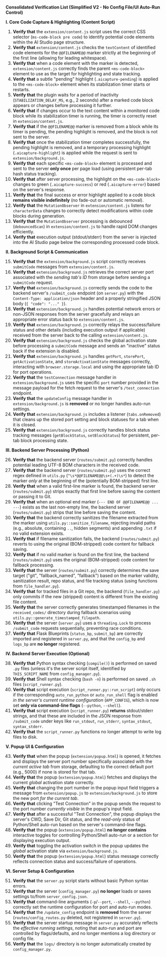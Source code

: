 **Consolidated Verification List (Simplified V2 - No Config File/UI Auto-Run Control)**

**I. Core Code Capture & Highlighting (Content Script)**

1.  **Verify that** the `extension/content.js` script uses the correct CSS selector (`ms-code-block pre code`) to identify potential code elements within the AI Studio page structure.
2.  **Verify that** `extension/content.js` checks the `textContent` of identified code elements for the `@@FILENAME@@` marker strictly at the beginning of the first line (allowing for leading whitespace).
3.  **Verify that** when a code element with the marker is detected, `extension/content.js` correctly finds the parent `<ms-code-block>` element to use as the target for highlighting and state tracking.
4.  **Verify that** a subtle "pending" highlight (`.aicapture-pending`) is applied to the `<ms-code-block>` element when its stabilization timer starts or restarts.
5.  **Verify that** the plugin waits for a period of inactivity (`STABILIZATION_DELAY_MS`, e.g., 2 seconds) after a marked code block appears or changes before processing it further.
6.  **Verify that** if changes occur to the text content within a monitored code block while its stabilization timer is running, the timer is correctly reset in `extension/content.js`.
7.  **Verify that** if the `@@FILENAME@@` marker is removed from a block while its timer is pending, the pending highlight is removed, and the block is not sent to the server.
8.  **Verify that** once the stabilization timer completes successfully, the pending highlight is removed, and a temporary processing highlight (`.aicapture-highlight`) is applied while the request is sent to `extension/background.js`.
9.  **Verify that** each specific `<ms-code-block>` element is processed and sent to the server **only once** per page load (using persistent per-tab hash status tracking).
10. **Verify that** after server processing, the highlight on the `<ms-code-block>` changes to green (`.aicapture-success`) or red (`.aicapture-error`) based on the server's response.
11. **Verify that** the final success or error highlight applied to a code block **remains visible indefinitely** (no fade-out or automatic removal).
12. **Verify that** the `MutationObserver` in `extension/content.js` listens for `characterData` changes to correctly detect modifications within code blocks during generation.
13. **Verify that** the `MutationObserver` processing is debounced (`debouncedScan`) in `extension/content.js` to handle rapid DOM changes efficiently.
14. **Verify that** execution output (stdout/stderr) from the server is injected into the AI Studio page below the corresponding processed code block.

**II. Background Script & Communication**

15. **Verify that** the `extension/background.js` script correctly receives `submitCode` messages from `extension/content.js`.
16. **Verify that** `extension/background.js` retrieves the correct server port associated with the *sending tab's ID* from storage before sending a `submitCode` request.
17. **Verify that** `extension/background.js` correctly sends the code to the backend server's `/submit_code` endpoint (on `server.py`) with the `Content-Type: application/json` header and a properly stringified JSON body (`{ "code": "..." }`).
18. **Verify that** `extension/background.js` handles potential network errors or non-JSON responses from the server gracefully and relays an appropriate error status back to `extension/content.js`.
19. **Verify that** `extension/background.js` correctly relays the success/failure status and other details (including execution output if applicable) received from the server back to the calling `extension/content.js`.
20. **Verify that** `extension/background.js` checks the global activation state before processing a `submitCode` message and sends an "inactive" status back if the extension is disabled.
21. **Verify that** `extension/background.js` handles `getPort`, `storePort`, `getActivationState`, and `storeActivationState` messages correctly, interacting with `browser.storage.local` and using the appropriate tab ID for port operations.
22. **Verify that** the `testConnection` message handler in `extension/background.js` uses the specific `port` number provided in the message payload for the fetch request to the server's `/test_connection` endpoint.
23. **Verify that** the `updateConfig` message handler in `extension/background.js` is **removed** or no longer handles auto-run settings.
24. **Verify that** `extension/background.js` includes a listener (`tabs.onRemoved`) that cleans up the stored port setting and block statuses for a tab when it is closed.
25. **Verify that** `extension/background.js` correctly handles block status tracking messages (`getBlockStatus`, `setBlockStatus`) for persistent, per-tab block processing state.

**III. Backend Server Processing (Python)**

26. **Verify that** the backend server (`routes/submit.py`) correctly handles potential leading UTF-8 BOM characters in the received code.
27. **Verify that** the backend server (`routes/submit.py`) uses the correct regex defined in `utils.py` (`^\s*@@FILENAME@@\s+(.+)\s*`) to detect the marker *only* at the beginning of the (potentially BOM-stripped) first line.
28. **Verify that** when a valid first-line marker is found, the backend server (`routes/submit.py`) strips exactly that first line before saving the content or passing it to Git.
29. **Verify that** when an optional end marker (`--- END OF @@FILENAME@@ ... ---`) exists as the last non-empty line, the backend server (`routes/submit.py`) strips that line before saving the content.
30. **Verify that** the backend correctly sanitizes the filename extracted from the marker using `utils.py::sanitize_filename`, rejecting invalid paths (e.g., absolute, containing `..`, hidden segments) and appending `.txt` if no valid extension exists.
31. **Verify that** if filename sanitization fails, the backend (`routes/submit.py`) reverts to using the original (BOM-stripped) code content for fallback saving.
32. **Verify that** if no valid marker is found on the first line, the backend (`routes/submit.py`) uses the original (BOM-stripped) code content for fallback processing.
33. **Verify that** the server (`routes/submit.py`) correctly determines the save target ("git", "fallback_named", "fallback") based on the marker validity, sanitization result, repo status, and file tracking status (using functions from `file_handler.py`).
34. **Verify that** for tracked files in a Git repo, the backend (`file_handler.py`) only commits if the new (stripped) content is different from the existing file content.
35. **Verify that** the server correctly generates timestamped filenames in the `received_codes/` directory during fallback scenarios using `utils.py::generate_timestamped_filepath`.
36. **Verify that** the server (`server.py`) uses a `threading.Lock` to process `/submit_code` requests sequentially, preventing race conditions.
37. **Verify that** Flask Blueprints (`status_bp`, `submit_bp`) are correctly imported and registered in `server.py`, and that the `config_bp` and `logs_bp` are **no longer** registered.

**IV. Backend Server Execution (Optional)**

38. **Verify that** Python syntax checking (`compile()`) is performed on saved `.py` files (unless it's the server script itself, identified by `THIS_SCRIPT_NAME` from `config_manager.py`).
39. **Verify that** Shell syntax checking (`bash -n`) is performed on saved `.sh` files (`script_runner.py`).
40. **Verify that** script execution (`script_runner.py::run_script`) only occurs if the corresponding `auto_run_python` or `auto_run_shell` flag is enabled *in the server's current runtime configuration* (`APP_CONFIG`), which is now set **only via command-line flags** (`--python`, `--shell`).
41. **Verify that** script execution (`script_runner.py`) **returns** stdout/stderr strings, and that these are included in the JSON response from `/submit_code` under keys like `run_stdout`, `run_stderr`, `syntax_stdout`, `syntax_stderr`.
42. **Verify that** the `script_runner.py` functions no longer attempt to write log files to disk.

**V. Popup UI & Configuration**

43. **Verify that** when the popup (`extension/popup.html`) is opened, it fetches and displays the server port number specifically associated with the *current active tab* from storage, defaulting to the correct default port (e.g., 5000) if none is stored for that tab.
44. **Verify that** the popup (`extension/popup.html`) fetches and displays the current *global* activation state correctly.
45. **Verify that** changing the port number in the popup input field triggers a message from `extension/popup.js` to `extension/background.js` to store the new port *for the current tab*.
46. **Verify that** clicking "Test Connection" in the popup sends the request to the port number *currently visible* in the popup's input field.
47. **Verify that** after a successful "Test Connection", the popup displays the server's CWD, Save Dir, Git status, and the *read-only* status of Python/Shell auto-run based on the server's command-line flags.
48. **Verify that** the popup (`extension/popup.html`) **no longer contains** interactive toggles for controlling Python/Shell auto-run or a section for displaying execution output.
49. **Verify that** toggling the activation switch in the popup updates the *global* activation state via `extension/background.js`.
50. **Verify that** the popup (`extension/popup.html`) status message correctly reflects connection status and success/failure of operations.

**VI. Server Setup & Configuration**

51. **Verify that** the `server.py` script starts without basic Python syntax errors.
52. **Verify that** the server (`config_manager.py`) **no longer** loads or saves settings to/from `server_config.json`.
53. **Verify that** command-line arguments (`-p`/`--port`, `--shell`, `--python`) correctly set the runtime configuration for port and auto-run modes.
54. **Verify that** the `/update_config` endpoint is **removed** from the server (`routes/config_routes.py` deleted, not registered in `server.py`).
55. **Verify that** the server startup message in `server.py` accurately reflects the *effective running settings*, noting that auto-run and port are controlled by flags/defaults, and no longer mentions a log directory or config file.
56. **Verify that** the `logs/` directory is no longer automatically created by `config_manager.py`.


